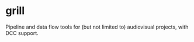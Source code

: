 # grill
Pipeline and data flow tools for (but not limited to) audiovisual projects, with DCC support.
